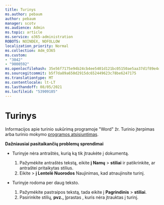 ```yaml
---
title: Turinys
ms.author: pebaum
author: pebaum
manager: scotv
ms.audience: Admin
ms.topic: article
ms.service: o365-administration
ROBOTS: NOINDEX, NOFOLLOW
localization_priority: Normal
ms.collection: Adm_O365
ms.custom:
- "3042"
- "9000592"
ms.openlocfilehash: 35e56f7175e94b24cb4ee5401d121bc05150ae5aa37d1f89e4da5989a80906e5
ms.sourcegitcommit: b5f7da89a650d2915dc652449623c78be6247175
ms.translationtype: MT
ms.contentlocale: lt-LT
ms.lasthandoff: 08/05/2021
ms.locfileid: "53909105"
---
```

# <a name="table-of-contents"></a>Turinys

Informacijos apie turinio sukūrimą programoje "Word" žr. Turinio įterpimas arba turinio mokymo [programos atsisiuntimas](https://go.microsoft.com/fwlink/?linkid=2065106). [](https://support.office.com/article/882e8564-0edb-435e-84b5-1d8552ccf0c0)

**Dažniausiai pasitaikančių problemų sprendimai**

- Turinyje nėra antraštės, kurią ką tik įtraukėte į dokumentą.
  1. Pažymėkite antraštės tekstą, eikite **į Namų**  >  **stiliai** ir patikrinkite, ar antraštei pritaikytas stilius.
  2. Eikite   >  **į Lentelė Nuorodos** Naujinimas, kad atnaujinsite turinį.

- Turinyje rodoma per daug teksto. 
  1. Pažymėkite pastraipos tekstą, tada eikite į **Pagrindinis**  >  **stiliai**.
  2. Pasirinkite stilių, **pvz.,** Įprastas , kuris nėra įtrauktas į turinį.